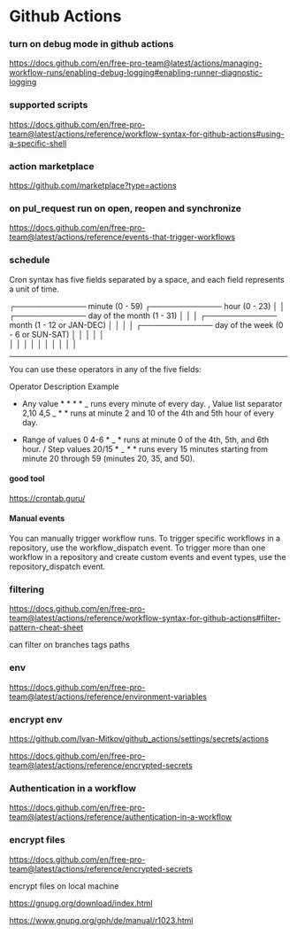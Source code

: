 # Github Actions

### turn on debug mode in github actions

https://docs.github.com/en/free-pro-team@latest/actions/managing-workflow-runs/enabling-debug-logging#enabling-runner-diagnostic-logging

### supported scripts

https://docs.github.com/en/free-pro-team@latest/actions/reference/workflow-syntax-for-github-actions#using-a-specific-shell

### action marketplace

https://github.com/marketplace?type=actions

### on pul_request run on open, reopen and synchronize

https://docs.github.com/en/free-pro-team@latest/actions/reference/events-that-trigger-workflows

### schedule

Cron syntax has five fields separated by a space, and each field represents a unit of time.

┌───────────── minute (0 - 59)
┌───────────── hour (0 - 23)
│ │ ┌───────────── day of the month (1 - 31)
│ │ │ ┌───────────── month (1 - 12 or JAN-DEC)
│ │ │ │ ┌───────────── day of the week (0 - 6 or SUN-SAT)
│ │ │ │ │  
│ │ │ │ │
│ │ │ │ │

---

You can use these operators in any of the five fields:

Operator Description Example

- Any value \* \* \* \* _ runs every minute of every day.
  , Value list separator 2,10 4,5 _ \* \* runs at minute 2 and 10 of the 4th and 5th hour of every day.

* Range of values 0 4-6 \* _ * runs at minute 0 of the 4th, 5th, and 6th hour.
  / Step values 20/15 * _ \* \* runs every 15 minutes starting from minute 20 through 59 (minutes 20, 35, and 50).

#### good tool

https://crontab.guru/

#### Manual events

You can manually trigger workflow runs. To trigger specific workflows in a repository, use the workflow_dispatch event. To trigger more than one workflow in a repository and create custom events and event types, use the repository_dispatch event.

### filtering

https://docs.github.com/en/free-pro-team@latest/actions/reference/workflow-syntax-for-github-actions#filter-pattern-cheat-sheet

can filter on branches tags paths

### env

https://docs.github.com/en/free-pro-team@latest/actions/reference/environment-variables

### encrypt env

https://github.com/Ivan-Mitkov/github_actions/settings/secrets/actions

https://docs.github.com/en/free-pro-team@latest/actions/reference/encrypted-secrets

### Authentication in a workflow

https://docs.github.com/en/free-pro-team@latest/actions/reference/authentication-in-a-workflow

### encrypt files

https://docs.github.com/en/free-pro-team@latest/actions/reference/encrypted-secrets

encrypt files on local machine

https://gnupg.org/download/index.html

https://www.gnupg.org/gph/de/manual/r1023.html


